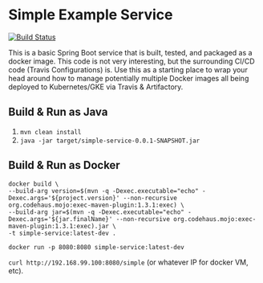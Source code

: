 # Simple Example Service

[![Build Status](https://travis-ci.org/SwampUpMereMortals/simple-service.svg?branch=master)](https://travis-ci.org/SwampUpMereMortals/simple-service)

This is a basic Spring Boot service that is built, tested, and
packaged as a docker image.  This code is not very interesting, but
the surrounding CI/CD code (Travis Configurations) is.  Use this as a
starting place to wrap your head around how to manage potentially
multiple Docker images all being deployed to Kubernetes/GKE via Travis
& Artifactory.

## Build & Run as Java

1. `mvn clean install`
2. `java -jar target/simple-service-0.0.1-SNAPSHOT.jar`


## Build & Run as Docker

    docker build \
    --build-arg version=$(mvn -q -Dexec.executable="echo" -Dexec.args='${project.version}' --non-recursive org.codehaus.mojo:exec-maven-plugin:1.3.1:exec) \
    --build-arg jar=$(mvn -q -Dexec.executable="echo" -Dexec.args='${jar.finalName}' --non-recursive org.codehaus.mojo:exec-maven-plugin:1.3.1:exec).jar \
    -t simple-service:latest-dev .

`docker run -p 8080:8080 simple-service:latest-dev`

`curl http://192.168.99.100:8080/simple` (or whatever IP for docker
VM, etc).
